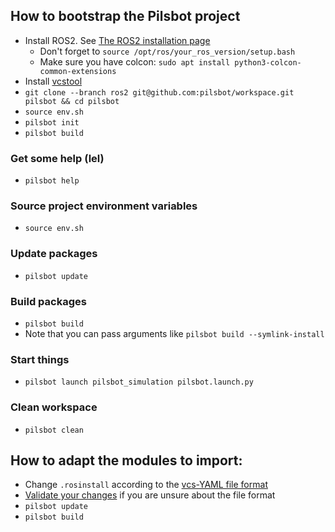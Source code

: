 ## How to bootstrap the Pilsbot project

- Install ROS2. See [The ROS2 installation page](https://index.ros.org/doc/ros2/Installation/)
  - Don't forget to `source /opt/ros/your_ros_version/setup.bash`
  - Make sure you have colcon: `sudo apt install python3-colcon-common-extensions`
- Install [vcstool](https://github.com/dirk-thomas/vcstool)
- `git clone --branch ros2 git@github.com:pilsbot/workspace.git pilsbot && cd pilsbot`
- `source env.sh`
- `pilsbot init`
- `pilsbot build`

### Get some help (lel)

- `pilsbot help`

### Source project environment variables

- `source env.sh`

### Update packages

- `pilsbot update`

### Build packages

- `pilsbot build`
-  Note that you can pass arguments like `pilsbot build --symlink-install`

### Start things

- `pilsbot launch pilsbot_simulation pilsbot.launch.py`

### Clean workspace

- `pilsbot clean`

## How to adapt the modules to import:

- Change `.rosinstall` according to the [vcs-YAML file format](https://github.com/dirk-thomas/vcstool#exporting-and-importing-sets-of-repositories)
- [Validate your changes](https://github.com/dirk-thomas/vcstool#validate-repositories-file) if you are unsure about the file format
- `pilsbot update`
- `pilsbot build`
